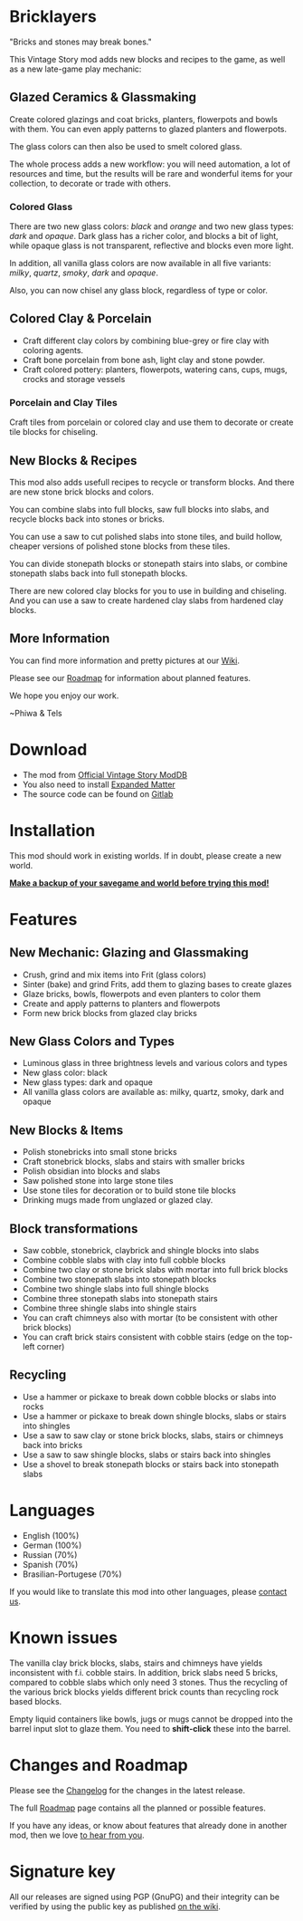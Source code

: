 # Bricklayers

"Bricks and stones may break bones."

This Vintage Story mod adds new blocks and recipes to the
game, as well as a new late-game play mechanic:

## Glazed Ceramics & Glassmaking

Create colored glazings and coat bricks, planters, flowerpots and bowls
with them. You can even apply patterns to glazed planters and
flowerpots.

The glass colors can then also be used to smelt colored glass.

The whole process adds a new workflow: you will need automation,
a lot of resources and time, but the results will be rare and
wonderful items for your collection, to decorate or trade with others.

### Colored Glass

There are two new glass colors: *black* and *orange* and two new glass types:
*dark* and *opaque*. Dark glass has a richer color, and blocks a bit of
light, while opaque glass is not transparent, reflective and blocks even more light.

In addition, all vanilla glass colors are now available in all five variants:
*milky*, *quartz*, *smoky*, *dark* and *opaque*.

Also, you can now chisel any glass block, regardless of type or color.

## Colored Clay & Porcelain

* Craft different clay colors by combining blue-grey or fire clay with coloring agents.
* Craft bone porcelain from bone ash, light clay and stone powder.
* Craft colored pottery: planters, flowerpots, watering cans, cups, mugs, crocks and storage vessels

### Porcelain and Clay Tiles

Craft tiles from porcelain or colored clay and use them to decorate or create
tile blocks for chiseling.

## New Blocks & Recipes

This mod also adds usefull recipes to recycle or transform blocks.
And there are new stone brick blocks and colors.

You can combine slabs into full blocks, saw full blocks into slabs,
and recycle blocks back into stones or bricks.

You can use a saw to cut polished slabs into stone tiles, and build hollow,
cheaper versions of polished stone blocks from these tiles.

You can divide stonepath blocks or stonepath stairs into slabs,
or combine stonepath slabs back into full stonepath blocks.

There are new colored clay blocks for you to use in building and chiseling.
And you can use a saw to create hardened clay slabs from hardened clay blocks.

## More Information

You can find more information and pretty pictures at our [Wiki](https://gitlab.com/codesmiths/vs_bricklayers/-/wikis/home).

Please see our [Roadmap](https://gitlab.com/codesmiths/vs_bricklayers/-/wikis/Roadmap) for
information about planned features.

We hope you enjoy our work.

~Phiwa & Tels

# Download

* The mod from [Official Vintage Story ModDB](https://mods.vintagestory.at/bricklayers)
* You also need to install [Expanded Matter](https://mods.vintagestory.at/em)
* The source code can be found on [Gitlab](https://gitlab.com/codesmiths/vs_bricklayers/-/releases)

# Installation

This mod should work in existing worlds. If in doubt, please create a new world.

  <u>**Make a backup of your savegame and world before trying this mod!**</u>

# Features

## New Mechanic: Glazing and Glassmaking

* Crush, grind and mix items into Frit (glass colors)
* Sinter (bake) and grind Frits, add them to glazing bases to create glazes
* Glaze bricks, bowls, flowerpots and even planters to color them
* Create and apply patterns to planters and flowerpots
* Form new brick blocks from glazed clay bricks

## New Glass Colors and Types

* Luminous glass in three brightness levels and various colors and types
* New glass color: black
* New glass types: dark and opaque
* All vanilla glass colors are available as: milky, quartz, smoky, dark and opaque

## New Blocks & Items

* Polish stonebricks into small stone bricks
* Craft stonebrick blocks, slabs and stairs with smaller bricks
* Polish obsidian into blocks and slabs
* Saw polished stone into large stone tiles
* Use stone tiles for decoration or to build stone tile blocks
* Drinking mugs made from unglazed or glazed clay.

## Block transformations

* Saw cobble, stonebrick, claybrick and shingle blocks into slabs
* Combine cobble slabs with clay into full cobble blocks
* Combine two clay or stone brick slabs with mortar into full brick blocks
* Combine two stonepath slabs into stonepath blocks
* Combine two shingle slabs into full shingle blocks
* Combine three stonepath slabs into stonepath stairs
* Combine three shingle slabs into shingle stairs
* You can craft chimneys also with mortar (to be consistent with other brick blocks)
* You can craft brick stairs consistent with cobble stairs (edge on the top-left corner)

## Recycling

* Use a hammer or pickaxe to break down cobble blocks or slabs into rocks
* Use a hammer or pickaxe to break down shingle blocks, slabs or stairs into shingles
* Use a saw to saw clay or stone brick blocks, slabs, stairs or chimneys back into bricks
* Use a saw to saw shingle blocks, slabs or stairs back into shingles
* Use a shovel to break stonepath blocks or stairs back into stonepath slabs

# Languages

* English (100%)
* German (100%)
* Russian (70%)
* Spanish (70%)
* Brasilian-Portugese (70%)

If you would like to translate this mod into other languages, please [contact us](https://gitlab.com/codesmiths/vs_bricklayers/-/wikis/Contact).

# Known issues

The vanilla clay brick blocks, slabs, stairs and chimneys have yields inconsistent with f.i. cobble stairs.
In addition, brick slabs need 5 bricks, compared to cobble slabs which only need 3 stones.
Thus the recycling of the various brick blocks yields different brick counts than recycling rock based blocks.

Empty liquid containers like bowls, jugs or mugs cannot be dropped into the barrel input slot
to glaze them. You need to **shift-click** these into the barrel.

# Changes and Roadmap

Please see the [Changelog](Changelog) for the changes in the latest release.

The full [Roadmap](https://gitlab.com/codesmiths/vs_bricklayers/-/wikis/Roadmap) page contains all the planned or possible features.

If you have any ideas, or know about features that already done in another mod, then we
love [to hear from you](https://gitlab.com/codesmiths/vs_bricklayers/-/wikis/Contact).

# Signature key

All our releases are signed using PGP (GnuPG) and their integrity can be verified by using the public key as published
[on the wiki](https://gitlab.com/codesmiths/vs_bricklayers/-/wikis/Signing-key).

